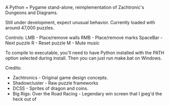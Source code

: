 A Python + Pygame stand-alone, reimplementation of Zachtronic's Dungeons and Diagrams.

Still under development, expect unusual behavior.
Currently loaded with around 47,000 puzzles.

Controls:
  LMB - Place/remove walls
  RMB - Place/remove marks
  SpaceBar - Next puzzle
  R - Reset puzzle
  M - Mute music

To compile to executable, you'll need to have Python installed with the PATH option
selected during install. Then you can just run make.bat on Windows.

Credits:
* Zachtronics                    - Original game design concepts.
* Shadowcluster                  - Raw puzzle frameworks
* DCSS                           - Sprites of dragon and coins.
* Big Rigs: Over the Road Racing - Legendary win screen that I jpeg'd the heck out of

